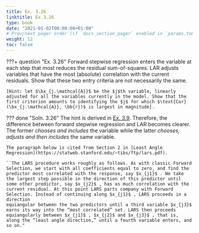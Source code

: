 ```yaml
---
title: Ex. 3.26
linktitle: Ex 3.26
type: book
date: "2021-01-02T00:00:00+01:00"
# Prev/next pager order (if `docs_section_pager` enabled in `params.toml`)
weight: 12
toc: false
---
```


???+ question "Ex. 3.26"
    Forward stepwise regression enters the variable at each step that most reduces the residual sum-of-squares. LAR adjusts variables that have the most (absolute) correlation with the current residuals. Show that these two entry criteria are not necessarily the same. 
    
    [Hint: let $\bx_{j.\mathcal{A}}$ be the $j$th variable, linearly adjusted for all the variables currently in the model. Show that the first criterion amounts to identifying the $j$ for which $\text{Cor}(\bx_{j.\mathcal{A}}, \bb{r})$ is largest in magnitude].

??? done "Soln. 3.26"
    The hint is derived in [Ex. 3.9](ex3-09.md). Therefore, the difference between forward stepwise regression and LAR becomes clearer. The former *chooses and includes* the variable while the latter *chooses, adjusts and then includes* the same variable.

	The paragraph below is cited from Section 2 in [Least Angle Regression](https://statweb.stanford.edu/~tibs/ftp/lars.pdf).

	``The LARS procedure works roughly as follows. As with classic Forward Selection, we start with all coefficients equal to zero, and find the predictor most correlated with the response, say $x_{j1}$ . We take the largest step possible in the direction of this predictor until some other predictor, say $x_{j2}$ , has as much correlation with the current residual. At this point LARS parts company with Forward Selection. Instead of continuing along $x_{j1}$ , LARS proceeds in a direction
	equiangular between the two predictors until a third variable $x_{j3}$ earns its way into the “most correlated” set. LARS then proceeds equiangularly between $x_{j1}$ , $x_{j2}$ and $x_{j3}$ , that is, along the “least angle direction,” until a fourth variable enters, and so on."